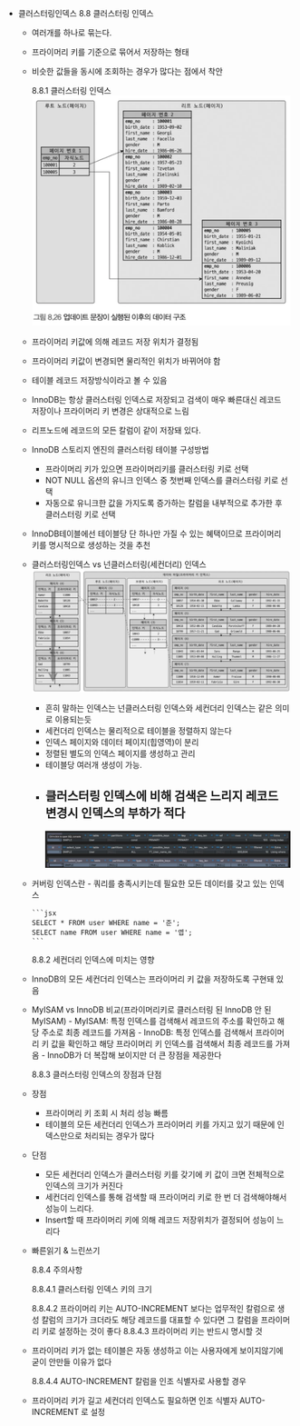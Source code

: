 - 클러스터링인덱스
  8.8 클러스터링 인덱스

  - 여러개를 하나로 묶는다.
  - 프라이머리 키를 기준으로 묶어서 저장하는 형태
  - 비슷한 값들을 동시에 조회하는 경우가 많다는 점에서 착안

    8.8.1 클러스터링 인덱스
    ![alt text](img/image-24.png)

  - 프라이머리 키값에 의해 레코드 저장 위치가 결정됨
  - 프라이머리 키값이 변경되면 물리적인 위치가 바뀌어야 함
  - 테이블 레코드 저장방식이라고 볼 수 있음
  - InnoDB는 항상 클러스터링 인덱스로 저장되고 검색이 매우 빠른대신 레코드 저장이나 프라이머리 키 변경은 상대적으로 느림
  - 리프노드에 레코드의 모든 칼럼이 같이 저장돼 있다.
  - InnoDB 스토리지 엔진의 클러스터링 테이블 구성방법
    - 프라이머리 키가 있으면 프라이머리키를 클러스터링 키로 선택
    - NOT NULL 옵션의 유니크 인덱스 중 첫번째 인덱스를 클러스터링 키로 선택
    - 자동으로 유니크한 값을 가지도록 증가하는 칼럼을 내부적으로 추가한 후 클러스터링 키로 선택
  - InnoDB테이블에선 테이블당 단 하나만 가질 수 있는 혜택이므로 프라이머리 키를 명시적으로 생성하는 것을 추천
  - 클러스터링인덱스 vs 넌클러스터링(세컨더리) 인덱스
    ![alt text](img/image-25.png)
    - 흔히 말하는 인덱스는 넌클러스터링 인덱스와 세컨더리 인덱스는 같은 의미로 이용되는듯
    - 세컨더리 인덱스는 물리적으로 테이블을 정렬하지 않는다
    - 인덱스 페이지와 데이터 페이지(힙영역)이 분리
    - 정렬된 별도의 인덱스 페이지를 생성하고 관리
    - 테이블당 여러개 생성이 가능.
    - ## 클러스터링 인덱스에 비해 검색은 느리지 레코드 변경시 인덱스의 부하가 적다
      ![alt text](img/image-26.png)
  - 커버링 인덱스란 - 쿼리를 충족시키는데 필요한 모든 데이터를 갖고 있는 인덱스

        ```jsx
        SELECT * FROM user WHERE name = '준';
        SELECT name FROM user WHERE name = '엽';
        ```

    8.8.2 세컨더리 인덱스에 미치는 영향

  - InnoDB의 모든 세컨더리 인덱스는 프라이머리 키 값을 저장하도록 구현돼 있음
  - MyISAM vs InnoDB 비교(프라이머리키로 클러스터링 된 InnoDB 안 된 MyISAM) - MyISAM: 특정 인덱스를 검색해서 레코드의 주소를 확인하고 해당 주소로 최종 레코드를 가져옴 - InnoDB: 특정 인덱스를 검색해서 프라이머리 키 값을 확인하고 해당 프라이머리 키 인덱스를 검색해서 최종 레코드를 가져옴 - InnoDB가 더 복잡해 보이지만 더 큰 장점을 제공한다

    8.8.3 클러스터링 인덱스의 장점과 단점

  - 장점
    - 프라이머리 키 조회 시 처리 성능 빠름
    - 테이블의 모든 세컨더리 인덱스가 프라이머리 키를 가지고 있기 때문에 인덱스만으로 처리되는 경우가 많다
  - 단점
    - 모든 세컨더리 인덱스가 클러스터링 키를 갖기에 키 값이 크면 전체적으로 인덱스의 크기가 커진다
    - 세컨더리 인덱스를 통해 검색할 때 프라이머리 키로 한 번 더 검색해야해서 성능이 느리다.
    - Insert할 때 프라이머리 키에 의해 레코드 저장위치가 결정되어 성능이 느리다
  - 빠른읽기 & 느린쓰기

    8.8.4 주의사항

    8.8.4.1 클러스터링 인덱스 키의 크기

    8.8.4.2 프라이머리 키는 AUTO-INCREMENT 보다는 업무적인 칼럼으로 생성
    칼럼의 크기가 크더라도 해당 레코드를 대표할 수 있다면 그 칼럼을 프라이머리 키로 설정하는 것이 좋다
    8.8.4.3 프라이머리 키는 반드시 명시할 것

  - 프라이머리 키가 없는 테이블은 자동 생성하고 이는 사용자에게 보이지않기에 굳이 안만들 이유가 없다

    8.8.4.4 AUTO-INCREMENT 칼럼을 인조 식별자로 사용할 경우

  - 프라이머리 키가 길고 세컨더리 인덱스도 필요하면 인조 식별자 AUTO-INCREMENT 로 설정
